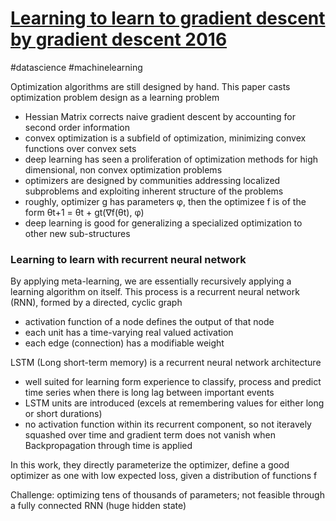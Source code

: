 # [Learning to learn to gradient descent by gradient descent 2016](https://arxiv.org/pdf/1606.04474v2.pdf)
#datascience #machinelearning

Optimization algorithms are still designed by hand. This paper casts optimization problem design as a learning problem
- Hessian Matrix corrects naive gradient descent by accounting for second order information
- convex optimization is a subfield of optimization, minimizing convex functions over convex sets
- deep learning has seen a proliferation of optimization methods for high dimensional, non convex optimization problems
- optimizers are designed by communities addressing localized subproblems and exploiting inherent structure of the problems
- roughly, optimizer g has parameters &phi;, then the optimizee f is of the form &theta;t+1 = &theta;t + gt(&nabla;f(&theta;t), &phi;)
- deep learning is good for generalizing a specialized optimization to other new sub-structures

### Learning to learn with recurrent neural network
By applying meta-learning, we are essentially recursively applying a learning algorithm on itself. This process is a recurrent neural network (RNN), formed by a directed, cyclic graph
- activation function of a node defines the output of that node 
- each unit has a time-varying real valued activation
- each edge (connection) has a modifiable weight

LSTM (Long short-term memory) is a recurrent neural network architecture
- well suited for learning form experience to classify, process and predict time series when there is long lag between important events
- LSTM units are introduced (excels at remembering values for either long or short durations)
- no activation function within its recurrent component, so not iteravely squashed over time and gradient term does not vanish when Backpropagation through time is applied

In this work, they directly parameterize the optimizer, define a good optimizer as one with low expected loss, given a distribution of functions f

Challenge: optimizing tens of thousands of parameters; not feasible through a fully connected RNN (huge hidden state)
